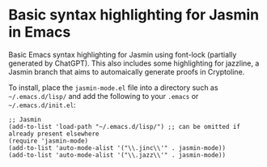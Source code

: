 # Basic syntax highlighting for Jasmin in Emacs

Basic Emacs syntax highlighting for Jasmin using font-lock (partially generated by ChatGPT). This also includes some highlighting for jazzline, a Jasmin branch that aims to automaically generate proofs in Cryptoline. 

To install, place the `jasmin-mode.el` file into a directory such as `~/.emacs.d/lisp/` and add the following to your `.emacs` or `~/.emacs.d/init.el`:

```elisp
;; Jasmin
(add-to-list 'load-path "~/.emacs.d/lisp/") ;; can be omitted if already present elsewhere
(require 'jasmin-mode)
(add-to-list 'auto-mode-alist '("\\.jinc\\'" . jasmin-mode))
(add-to-list 'auto-mode-alist '("\\.jazz\\'" . jasmin-mode))
```
